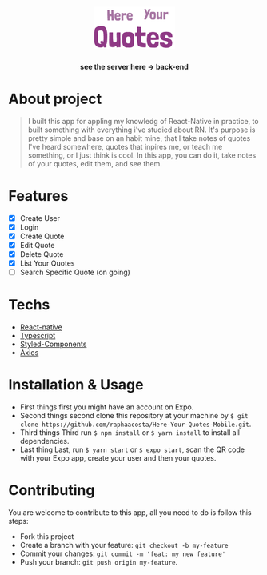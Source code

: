 <h1 align="center">
  <img alt="Here Your Quotes" src="./assets/Logo.png"/>
</h1>
<h4 align="center">
    see the server here -> <a source="https://github.com/raphaacosta/Here-Your-Quotes-API">back-end</a>
</h4>

# About project

> I built this app for appling my knowledg of React-Native in practice, to built something with everything i've studied about RN. It's purpose is pretty simple and base on an habit mine, that I take notes of quotes I've heard somewhere, quotes that inpires me, or teach me something, or I just think is cool. In this app, you can do it, take notes of your quotes, edit them, and see them.

# Features

 - [x] Create User
 - [x] Login
 - [x] Create Quote
 - [x] Edit Quote
 - [x] Delete Quote
 - [x] List Your Quotes
 - [ ] Search Specific Quote (on going)

# Techs

 - [React-native](https://reactnative.dev/)
 - [Typescript](https://www.typescriptlang.org/)
 - [Styled-Components](https://styled-components.com/)
 - [Axios](https://www.npmjs.com/package/axios)

# Installation & Usage

 - First things first you might have an account on Expo.
 - Second things second clone this repository at your machine by `$ git clone https://github.com/raphaacosta/Here-Your-Quotes-Mobile.git`.
 - Third things Third run `$ npm install` or `$ yarn install` to install all dependencies.
 - Last thing Last, run `$ yarn start` or `$ expo start`, scan the QR code with your Expo app, create your user and then your quotes.

# Contributing

  You are welcome to contribute to this app, all you need to do is follow this steps:
  
  - Fork this project
  - Create a branch with your feature: `git checkout -b my-feature`
  - Commit your changes: `git commit -m 'feat: my new feature'`
  - Push your branch: `git push origin my-feature`.
